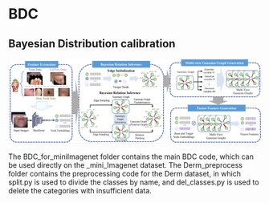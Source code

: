 # BDC
## Bayesian Distribution calibration

![model_architecture](fig/MA_BDC.jpg)



The BDC_for_miniImagenet folder contains the main BDC code, which can be used directly on the _mini_Imagenet dataset. The Derm_preprocess folder contains the preprocessing code for the Derm dataset, in which split.py is used to divide the classes by name, and del_classes.py is used to delete the categories with insufficient data.
